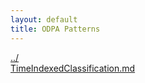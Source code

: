 ```yaml
---
layout: default
title: ODPA Patterns
---
```

  
[../](../)  
[TimeIndexedClassification.md](./TimeIndexedClassification.md)  
